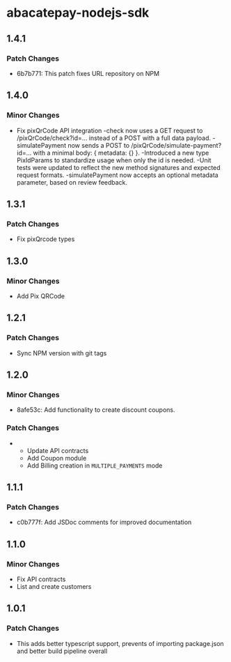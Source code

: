 # abacatepay-nodejs-sdk

## 1.4.1

### Patch Changes

- 6b7b771: This patch fixes URL repository on NPM

## 1.4.0

### Minor Changes

- Fix pixQrCode API integration
  -check now uses a GET request to /pixQrCode/check?id=... instead of a POST with a full data payload.
  -simulatePayment now sends a POST to /pixQrCode/simulate-payment?id=... with a minimal body: { metadata: {} }.
  -Introduced a new type PixIdParams to standardize usage when only the id is needed.
  -Unit tests were updated to reflect the new method signatures and expected request formats.
  -simulatePayment now accepts an optional metadata parameter, based on review feedback.

## 1.3.1

### Patch Changes

- Fix pixQrcode types

## 1.3.0

### Minor Changes

- Add Pix QRCode

## 1.2.1

### Patch Changes

- Sync NPM version with git tags

## 1.2.0

### Minor Changes

- 8afe53c: Add functionality to create discount coupons.

### Patch Changes

- - Update API contracts
  - Add Coupon module
  - Add Billing creation in `MULTIPLE_PAYMENTS` mode

## 1.1.1

### Patch Changes

- c0b777f: Add JSDoc comments for improved documentation

## 1.1.0

### Minor Changes

- Fix API contracts
- List and create customers

## 1.0.1

### Patch Changes

- This adds better typescript support, prevents of importing package.json and better build pipeline overall
